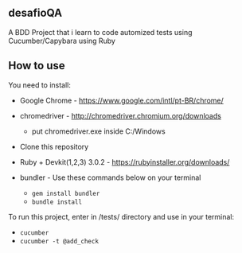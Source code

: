 ## desafioQA

A BDD Project that i learn to code automized tests using Cucumber/Capybara using Ruby 

## How to use

You need to install: 

* Google Chrome - https://www.google.com/intl/pt-BR/chrome/

* chromedriver - http://chromedriver.chromium.org/downloads
  * put chromedriver.exe inside C:/Windows

* Clone this repository

* Ruby + Devkit(1,2,3) 3.0.2 - https://rubyinstaller.org/downloads/

* bundler - Use these commands below on your terminal
  * `gem install bundler`
  * `bundle install`

To run this project, enter in /tests/ directory and use in your terminal:

* `cucumber`
* `cucumber -t @add_check`
